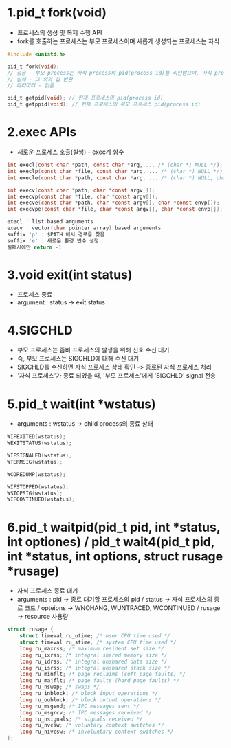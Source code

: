 1.pid_t fork(void)
==================
 - 프로세스의 생성 및 복제 수행 API
 - fork를 호출하는 프로세스는 부모 프로세스이며 새롭게 생성되는 프로세스는 자식
```c
#include <unistd.h>

pid_t fork(void); 
// 성공 - 부모 process는 자식 process의 pid(process id)를 리턴받으며, 자식 process는 0을 리턴
// 실패 - 그 외의 값 반환
// 파라미터 - 없음

pid_t getpid(void); // 현재 프로세스의 pid(process id)
pid_t getppid(void); // 현재 프로세스의 부모 프로세스 pid(process id)
```

2.exec APIs
===========
 - 새로운 프로세스 호출(실행) - exec계 함수
```c
int execl(const char *path, const char *arg, ... /* (char *) NULL */);
int execlp(const char *file, const char *arg, ... /* (char *) NULL */);
int execle(const char *path, const char *arg, ... /* (char *) NULL, char *const envp[] */);

int execv(const char *path, char *const argv[]);
int execvp(const char *file, char *const argv[]);
int execve(const char *path, char *const argv[], char *const envp[]);
int execvpe(const char *file, char *const argv[], char *const envp[]);

execl : list based arguments
execv : vector(char pointer array) based arguments
suffix 'p' : $PATH 에서 경로를 찾음
suffix 'e' : 새로운 환경 변수 설정
실패시에만 return -1
```

3.void exit(int status)
=======================
 - 프로세스 종료
 - argument : status -> exit status

4.SIGCHLD
=========
 - 부모 프로세스는 좀비 프로세스의 발생을 위해 신호 수신 대기
 - 즉, 부모 프로세스는 SIGCHLD에 대해 수신 대기
 - SIGCHLD를 수신하면 자식 프로세스 상태 확인 -> 종료된 자식 프로세스 처리
 - '자식 프로세스'가 종료 되었을 때, '부모 프로세스'에게 'SIGCHLD' signal 전송

5.pid_t wait(int *wstatus)
==========================
 - arguments : wstatus -> child process의 종료 상태
```c
WIFEXITED(wstatus);
WEXITSTATUS(wstatus);

WIFSIGNALED(wstatus);
WTERMSIG(wstatus);

WCOREDUMP(wstatus);

WIFSTOPPED(wstatus);
WSTOPSIG(wstatus);
WIFCONTINUED(wstatus);
```

6.pid_t waitpid(pid_t pid, int *status, int optiones) / pid_t wait4(pid_t pid, int *status, int options, struct rusage *rusage)
===============================================================================================================================
 - 자식 프로세스 종료 대기
 - arguments : pid -> 종료 대기할 프로세스의 pid / status -> 자식 프로세스의 종료 코드 / opteions -> WNOHANG, WUNTRACED, WCONTINUED / rusage -> resource 사용량

```c
struct rusage {
    struct timeval ru_utime; /* user CPU time used */
    struct timeval ru_stime; /* system CPU time used */
    long ru_maxrss; /* maximum resident set size */
    long ru_ixrss; /* integral shared memory size */
    long ru_idrss; /* integral unshared data size */
    long ru_isrss; /* integral unshared stack size */
    long ru_minflt; /* page reclaims (soft page faults) */
    long ru_majflt; /* page faults (hard page faults) */
    long ru_nswap; /* swaps */
    long ru_inblock; /* block input operations */
    long ru_oublock; /* block output operations */
    long ru_msgsnd; /* IPC messages sent */
    long ru_msgrcv; /* IPC messages received */
    long ru_nsignals; /* signals received */
    long ru_nvcsw; /* voluntary context switches */
    long ru_nivcsw; /* involuntary context switches */
};
```
